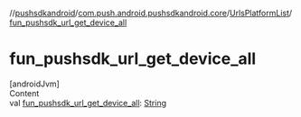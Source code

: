 //[pushsdkandroid](../../index.md)/[com.push.android.pushsdkandroid.core](../index.md)/[UrlsPlatformList](index.md)/[fun_pushsdk_url_get_device_all](fun_pushsdk_url_get_device_all.md)



# fun_pushsdk_url_get_device_all  
[androidJvm]  
Content  
val [fun_pushsdk_url_get_device_all](fun_pushsdk_url_get_device_all.md): [String](https://kotlinlang.org/api/latest/jvm/stdlib/kotlin/-string/index.html)  




